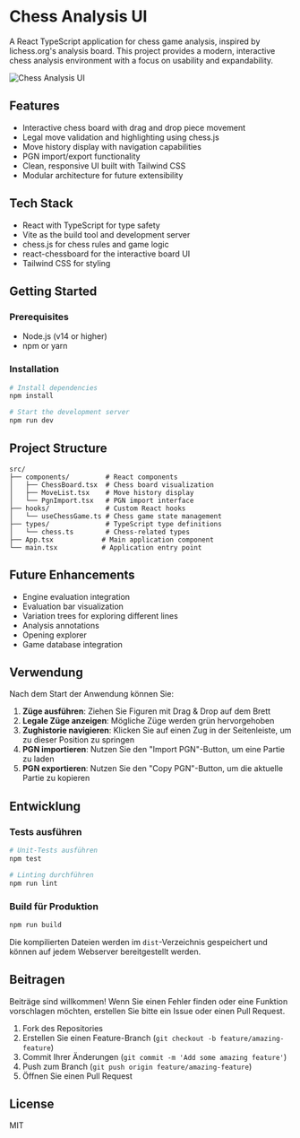 # Chess Analysis UI

A React TypeScript application for chess game analysis, inspired by lichess.org's analysis board. This project provides a modern, interactive chess analysis environment with a focus on usability and expandability.

![Chess Analysis UI](https://example.com/screenshot.png) <!-- Hinweis: Ersetzen Sie diesen Platzhalter durch einen tatsächlichen Screenshot Ihrer Anwendung -->

## Features

- Interactive chess board with drag and drop piece movement
- Legal move validation and highlighting using chess.js
- Move history display with navigation capabilities
- PGN import/export functionality
- Clean, responsive UI built with Tailwind CSS
- Modular architecture for future extensibility

## Tech Stack

- React with TypeScript for type safety
- Vite as the build tool and development server
- chess.js for chess rules and game logic
- react-chessboard for the interactive board UI
- Tailwind CSS for styling

## Getting Started

### Prerequisites

- Node.js (v14 or higher)
- npm or yarn

### Installation

```bash
# Install dependencies
npm install

# Start the development server
npm run dev
```

## Project Structure

```
src/
├── components/         # React components
│   ├── ChessBoard.tsx  # Chess board visualization
│   ├── MoveList.tsx    # Move history display
│   └── PgnImport.tsx   # PGN import interface
├── hooks/              # Custom React hooks
│   └── useChessGame.ts # Chess game state management
├── types/              # TypeScript type definitions
│   └── chess.ts        # Chess-related types
├── App.tsx            # Main application component
└── main.tsx           # Application entry point
```

## Future Enhancements

- Engine evaluation integration
- Evaluation bar visualization
- Variation trees for exploring different lines
- Analysis annotations
- Opening explorer
- Game database integration

## Verwendung

Nach dem Start der Anwendung können Sie:

1. **Züge ausführen**: Ziehen Sie Figuren mit Drag & Drop auf dem Brett
2. **Legale Züge anzeigen**: Mögliche Züge werden grün hervorgehoben
3. **Zughistorie navigieren**: Klicken Sie auf einen Zug in der Seitenleiste, um zu dieser Position zu springen
4. **PGN importieren**: Nutzen Sie den "Import PGN"-Button, um eine Partie zu laden
5. **PGN exportieren**: Nutzen Sie den "Copy PGN"-Button, um die aktuelle Partie zu kopieren

## Entwicklung

### Tests ausführen

```bash
# Unit-Tests ausführen
npm test

# Linting durchführen
npm run lint
```

### Build für Produktion

```bash
npm run build
```

Die kompilierten Dateien werden im `dist`-Verzeichnis gespeichert und können auf jedem Webserver bereitgestellt werden.

## Beitragen

Beiträge sind willkommen! Wenn Sie einen Fehler finden oder eine Funktion vorschlagen möchten, erstellen Sie bitte ein Issue oder einen Pull Request.

1. Fork des Repositories
2. Erstellen Sie einen Feature-Branch (`git checkout -b feature/amazing-feature`)
3. Commit Ihrer Änderungen (`git commit -m 'Add some amazing feature'`)
4. Push zum Branch (`git push origin feature/amazing-feature`)
5. Öffnen Sie einen Pull Request

## License

MIT
